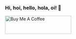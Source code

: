 ### Hi, hoi, hello, hola, oi! 👋

<a href="https://www.buymeacoffee.com/renanborgez" target="_blank"><img src="https://cdn.buymeacoffee.com/buttons/v2/default-yellow.png" alt="Buy Me A Coffee" style="height: 60px !important;width: 217px !important;" ></a>
